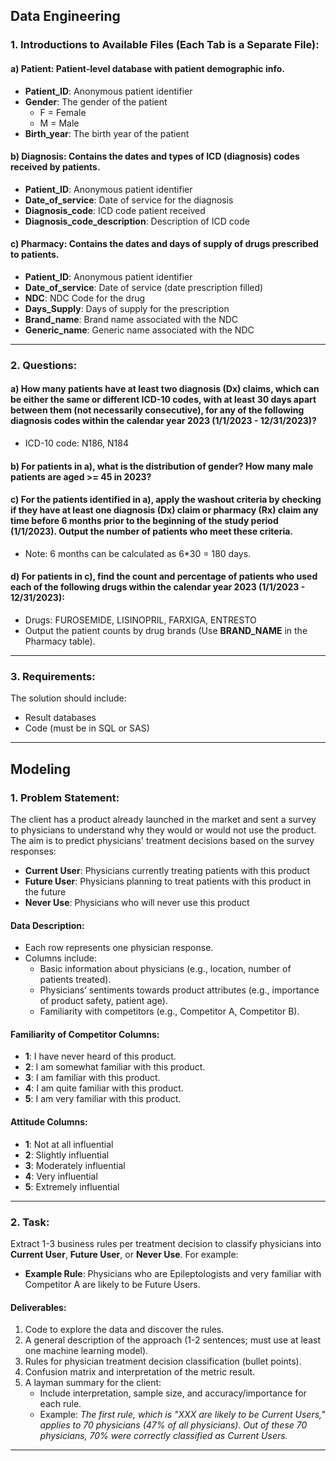 ## Data Engineering

### 1. Introductions to Available Files (Each Tab is a Separate File):
#### a) **Patient**: Patient-level database with patient demographic info.
- **Patient_ID**: Anonymous patient identifier
- **Gender**: The gender of the patient  
  - F = Female  
  - M = Male  
- **Birth_year**: The birth year of the patient

#### b) **Diagnosis**: Contains the dates and types of ICD (diagnosis) codes received by patients.
- **Patient_ID**: Anonymous patient identifier
- **Date_of_service**: Date of service for the diagnosis
- **Diagnosis_code**: ICD code patient received
- **Diagnosis_code_description**: Description of ICD code

#### c) **Pharmacy**: Contains the dates and days of supply of drugs prescribed to patients.
- **Patient_ID**: Anonymous patient identifier
- **Date_of_service**: Date of service (date prescription filled)
- **NDC**: NDC Code for the drug
- **Days_Supply**: Days of supply for the prescription
- **Brand_name**: Brand name associated with the NDC
- **Generic_name**: Generic name associated with the NDC

---

### 2. Questions:
#### a) How many patients have at least two diagnosis (Dx) claims, which can be either the same or different ICD-10 codes, with at least 30 days apart between them (not necessarily consecutive), for any of the following diagnosis codes within the calendar year 2023 (1/1/2023 - 12/31/2023)?
- ICD-10 code: N186, N184

#### b) For patients in **a)**, what is the distribution of gender? How many male patients are aged >= 45 in 2023?

#### c) For the patients identified in **a)**, apply the washout criteria by checking if they have at least one diagnosis (Dx) claim or pharmacy (Rx) claim any time before 6 months prior to the beginning of the study period (1/1/2023). Output the number of patients who meet these criteria.
- Note: 6 months can be calculated as 6*30 = 180 days.

#### d) For patients in **c)**, find the count and percentage of patients who used each of the following drugs within the calendar year 2023 (1/1/2023 - 12/31/2023):
- Drugs: FUROSEMIDE, LISINOPRIL, FARXIGA, ENTRESTO
- Output the patient counts by drug brands (Use **BRAND_NAME** in the Pharmacy table).

---

### 3. Requirements:
The solution should include:
- Result databases
- Code (must be in SQL or SAS)

---

## Modeling

### 1. Problem Statement:
The client has a product already launched in the market and sent a survey to physicians to understand why they would or would not use the product. The aim is to predict physicians' treatment decisions based on the survey responses:
- **Current User**: Physicians currently treating patients with this product
- **Future User**: Physicians planning to treat patients with this product in the future
- **Never Use**: Physicians who will never use this product

#### Data Description:
- Each row represents one physician response.
- Columns include:
  - Basic information about physicians (e.g., location, number of patients treated).
  - Physicians’ sentiments towards product attributes (e.g., importance of product safety, patient age).
  - Familiarity with competitors (e.g., Competitor A, Competitor B).

#### Familiarity of Competitor Columns:
- **1**: I have never heard of this product.
- **2**: I am somewhat familiar with this product.
- **3**: I am familiar with this product.
- **4**: I am quite familiar with this product.
- **5**: I am very familiar with this product.

#### Attitude Columns:
- **1**: Not at all influential
- **2**: Slightly influential
- **3**: Moderately influential
- **4**: Very influential
- **5**: Extremely influential

---

### 2. Task:
Extract 1-3 business rules per treatment decision to classify physicians into **Current User**, **Future User**, or **Never Use**. For example:
- **Example Rule**: Physicians who are Epileptologists and very familiar with Competitor A are likely to be Future Users.

#### Deliverables:
1. Code to explore the data and discover the rules.
2. A general description of the approach (1-2 sentences; must use at least one machine learning model).
3. Rules for physician treatment decision classification (bullet points).
4. Confusion matrix and interpretation of the metric result.
5. A layman summary for the client:
   - Include interpretation, sample size, and accuracy/importance for each rule.
   - Example: *The first rule, which is "XXX are likely to be Current Users," applies to 70 physicians (47% of all physicians). Out of these 70 physicians, 70% were correctly classified as Current Users.*

---
